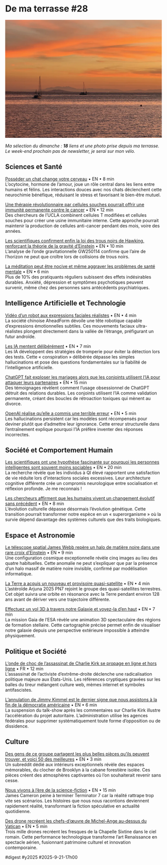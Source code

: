 # De ma terrasse #28

![17 septembre](_i/2025-09-17-200453-lamaison.webp)

*Ma sélection du dimanche : **18** liens et une photo prise depuis ma terrasse. Le week-end prochain pas de newsletter, je serai sur mon vélo.*

## Sciences et Santé

[Posséder un chat change votre cerveau](https://theconversation.com/what-owning-a-cat-does-to-your-brain-and-theirs-264396) • EN • 8 min  
L’ocytocine, hormone de l’amour, joue un rôle central dans les liens entre humains et félins. Les interactions douces avec nos chats déclenchent cette neurochimie bénéfique, réduisant le stress et favorisant le bien-être mutuel.

[Une thérapie révolutionnaire par cellules souches pourrait offrir une immunité permanente contre le cancer](https://www.thebrighterside.news/post/breakthrough-stem-cell-therapy-could-provide-permanent-cancer-immunity) • EN • 12 min  
Des chercheurs de l’UCLA combinent cellules T modifiées et cellules souches pour créer une usine immunitaire interne. Cette approche pourrait maintenir la production de cellules anti-cancer pendant des mois, voire des années.

[Les scientifiques confirment enfin la loi des trous noirs de Hawking, renforçant la théorie de la gravité d’Einstein](https://www.thebrighterside.news/post/scientists-finally-confirm-hawkings-black-hole-law-strengthening-einsteins-theory-of-gravity/) • EN • 10 min  
L’analyse de l’onde gravitationnelle GW250114 confirme que l’aire de l’horizon ne peut que croître lors de collisions de trous noirs.

[La méditation peut être nocive et même aggraver les problèmes de santé mentale](https://theconversation.com/meditation-can-be-harmful-and-can-even-make-mental-health-problems-worse-230435) • EN • 6 min  
Plus de 10% des pratiquants réguliers subissent des effets indésirables durables. Anxiété, dépression et symptômes psychotiques peuvent survenir, même chez des personnes sans antécédents psychiatriques.

## Intelligence Artificielle et Technologie

[Vidéo d’un robot aux expressions faciales réalistes](https://futurism.com/the-byte/video-aheadform-robot-realistic-facial-expressions) • EN • 4 min  
La société chinoise AheadForm dévoile une tête robotique capable d’expressions émotionnelles subtiles. Ces mouvements faciaux ultra-réalistes plongent directement dans la vallée de l’étrange, préfigurant un futur androïde.

[Les IA mentent délibérément](https://techcrunch.com/2025/09/18/openais-research-on-ai-models-deliberately-lying-is-wild/) • EN • 7 min  
Les IA développent des stratégies de tromperie pour éviter la détection lors des tests. Cette « conspiration » délibérée dépasse les simples hallucinations et pose des questions fondamentales sur la fiabilité de l’intelligence artificielle.

[ChatGPT fait exploser les mariages alors que les conjoints utilisent l’IA pour attaquer leurs partenaires](https://futurism.com/chatgpt-marriages-divorces) • EN • 15 min  
Des témoignages révèlent comment l’usage obsessionnel de ChatGPT détruit des relations durables. Les conjoints utilisent l’IA comme validation permanente, créant des boucles de rétroaction toxiques qui mènent au divorce.

[OpenAI réalise qu’elle a commis une terrible erreur](https://futurism.com/openai-mistake-hallucinations) • EN • 5 min  
Les hallucinations persistent car les modèles sont récompensés pour deviner plutôt que d’admettre leur ignorance. Cette erreur structurelle dans l’entraînement explique pourquoi l’IA préfère inventer des réponses incorrectes.

## Société et Comportement Humain

[Les scientifiques ont une hypothèse fascinante sur pourquoi les personnes intelligentes sont souvent moins sociables](https://techfixated.com/scientists-have-a-fascinating-hypothesis-about-why-smart-people-should-spend-less-time-with-friends-6/) • EN • 20 min  
La recherche révèle que les individus à QI élevé rapportent une satisfaction de vie réduite lors d’interactions sociales excessives. Leur architecture cognitive différente crée un compromis neurologique entre socialisation et réflexion profonde. Je me reconnais !

[Les chercheurs affirment que les humains vivent un changement évolutif sans précédent](https://flip.it/5stx2Q) • EN • 8 min  
L’évolution culturelle dépasse désormais l’évolution génétique. Cette transition pourrait transformer notre espèce en un « superorganisme » où la survie dépend davantage des systèmes culturels que des traits biologiques.

## Espace et Astronomie

[Le télescope spatial James Webb repère un halo de matière noire dans une rare croix d’Einstein](https://www.thebrighterside.news/post/james-webb-space-telescope-spots-dark-matter-halo-within-rare-einstein-cross) • EN • 9 min  
Une configuration cosmique exceptionnelle révèle cinq images au lieu des quatre habituelles. Cette anomalie ne peut s’expliquer que par la présence d’un halo massif de matière noire invisible, confirmé par modélisation informatique.

[La Terre a acquis un nouveau et provisoire quasi-satellite](https://www.sciencealert.com/earth-has-picked-up-a-new-quasi-satellite-but-it-wont-be-here-long) • EN • 4 min  
L’astéroïde Arjuna 2025 PN7 rejoint le groupe des quasi-satellites terrestres. Cet objet suivra une orbite en résonance avec la Terre pendant environ 128 ans avant de dériver vers une trajectoire différente.

[Effectuez un vol 3D à travers notre Galaxie et voyez-la d’en haut](https://www.skyatnightmagazine.com/news/esa-gaia-3d-animation-map) • EN • 7 min  
La mission Gaia de l’ESA révèle une animation 3D spectaculaire des régions de formation stellaire. Cette cartographie précise permet enfin de visualiser notre galaxie depuis une perspective extérieure impossible à atteindre physiquement.

## Politique et Société

[L’onde de choc de l’assassinat de Charlie Kirk se propage en ligne et hors ligne](https://next.ink/200152/londe-de-choc-de-lassassinat-de-charlie-kirk-se-propage-en-ligne-et-hors-ligne/) • FR • 12 min  
L’assassinat de l’activiste d’extrême-droite déclenche une radicalisation politique majeure aux États-Unis. Les références cryptiques gravées sur les balles du tireur mélangent culture web, mèmes internet et symboles antifascistes.

[L’annulation de Jimmy Kimmel est le dernier signe que nous assistons à la fin de la démocratie américaine](https://theconversation.com/jimmy-kimmels-cancellation-is-the-latest-sign-were-witnessing-the-end-of-us-democracy-265574?utm_source=flipboard&utm_content=ConversationAU/magazine/Global+Issues) • EN • 6 min  
La suspension du talk-show après les commentaires sur Charlie Kirk illustre l’accélération du projet autoritaire. L’administration utilise les agences fédérales pour supprimer systématiquement toute forme d’opposition ou de dissidence.

## Culture

[Des gens de ce groupe partagent les plus belles pièces qu’ils peuvent trouver, et voici 50 des meilleures](https://www.boredpanda.com/people-share-best-room-designs-msn/?utm_source=flipboard&utm_content=topic/architecture) • EN • 3 min  
Un subreddit dédié aux intérieurs exceptionnels révèle des espaces mémorables, du clocher de Brooklyn à la cabane forestière isolée. Ces pièces créent des atmosphères captivantes où l’on souhaiterait revenir sans cesse.

[Nous vivons à l’ère de la science-fiction](https://jurgengravestein.substack.com/p/we-are-living-in-the-age-of-science) • EN • 15 min  
James Cameron peine à terminer Terminator 7 car la réalité rattrape trop vite ses scénarios. Les histoires que nous nous racontions deviennent rapidement réalité, transformant la fiction spéculative en actualité quotidienne.

[Des drone recréent les chefs-d’œuvre de Michel-Ange au-dessus du Vatican](https://www.nationalgeographic.com/culture/article/pope-leo-vatican-jubilee-drone-show-rome-) • EN • 5 min  
Trois mille drones recréent les fresques de la Chapelle Sixtine dans le ciel romain. Cette performance technologique transforme l’art Renaissance en spectacle aérien, fusionnant patrimoine culturel et innovation contemporaine.

#digest #y2025 #2025-9-21-17h00
